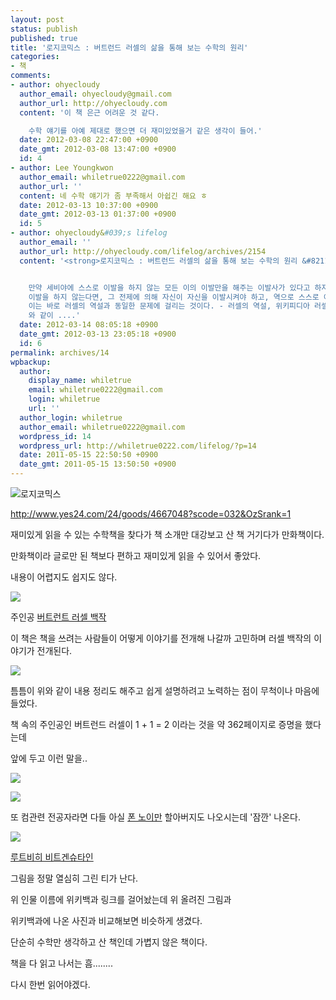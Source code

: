 ```yaml
---
layout: post
status: publish
published: true
title: '로지코믹스 : 버트런드 러셀의 삶을 통해 보는 수학의 원리'
categories:
- 책
comments:
- author: ohyecloudy
  author_email: ohyecloudy@gmail.com
  author_url: http://ohyecloudy.com
  content: '이 책 은근 어려운 것 같다.

    수학 얘기를 아예 제대로 했으면 더 재미있었을거 같은 생각이 들어.'
  date: 2012-03-08 22:47:00 +0900
  date_gmt: 2012-03-08 13:47:00 +0900
  id: 4
- author: Lee Youngkwon
  author_email: whiletrue0222@gmail.com
  author_url: ''
  content: 네 수학 얘기가 좀 부족해서 아쉽긴 해요 ㅎ
  date: 2012-03-13 10:37:00 +0900
  date_gmt: 2012-03-13 01:37:00 +0900
  id: 5
- author: ohyecloudy&#039;s lifelog
  author_email: ''
  author_url: http://ohyecloudy.com/lifelog/archives/2154
  content: '<strong>로지코믹스 : 버트런드 러셀의 삶을 통해 보는 수학의 원리 &#8211; 러셀의 역설...</strong>


    만약 세비야에 스스로 이발을 하지 않는 모든 이의 이발만을 해주는 이발사가 있다고 하자. 이 이발사는 이발을 스스로 해야 할까? 만약 스스로
    이발을 하지 않는다면, 그 전제에 의해 자신이 자신을 이발시켜야 하고, 역으로 스스로 이발을 한다면, 자신이 자신을 이발시켜서는 안 된다.
    이는 바로 러셀의 역설과 동일한 문제에 걸리는 것이다. - 러셀의 역설, 위키피디아 러셀의 역설. &#8216;나는 지금 거짓말을 하고 있습니다.&#8217;
    와 같이 ....'
  date: 2012-03-14 08:05:18 +0900
  date_gmt: 2012-03-13 23:05:18 +0900
  id: 6
permalink: archives/14
wpbackup:
  author:
    display_name: whiletrue
    email: whiletrue0222@gmail.com
    login: whiletrue
    url: ''
  author_login: whiletrue
  author_email: whiletrue0222@gmail.com
  wordpress_id: 14
  wordpress_url: http://whiletrue0222.com/lifelog/?p=14
  date: 2011-05-15 22:50:50 +0900
  date_gmt: 2011-05-15 13:50:50 +0900
---
```


![로지코믹스](http://image.yes24.com/momo/TopCate105/MidCate02/10411389.jpg)

<http://www.yes24.com/24/goods/4667048?scode=032&OzSrank=1>

재미있게 읽을 수 있는 수학책을 찾다가 책 소개만 대강보고 산 책 거기다가 만화책이다.

만화책이라 글로만 된 책보다 편하고 재미있게 읽을 수 있어서 좋았다.

내용이 어렵지도 쉽지도 않다.

![](http://lh3.ggpht.com/-8i6-J5ZHmqo/TwCANqzQkTI/AAAAAAAACJM/XXl-YFM5iAA/s800/e0070413_4dcfdaad1816c.jpg)

주인공 [버트런트 러셀 백작](http://ko.wikipedia.org/wiki/%EB%B2%84%ED%8A%B8%EB%9F%B0%EB%93%9C_%EB%9F%AC%EC%85%80)



이 책은 책을 쓰려는 사람들이 어떻게 이야기를 전개해 나갈까 고민하며 러셀 백작의 이야기가 전개된다.

![](http://lh5.ggpht.com/-4C3ipkhwj5k/TwCAOVVPmkI/AAAAAAAACJQ/wpB8UtGvKFo/s800/e0070413_4dcfdab0b91dd.jpg)

틈틈이 위와 같이 내용 정리도 해주고 쉽게 설명하려고 노력하는 점이 무척이나 마음에 들었다.



책 속의 주인공인 버트런드 러셀이 1 + 1 = 2 이라는 것을 약 362페이지로 증명을 했다는데

앞에 두고 이런 말을..

![](http://lh3.ggpht.com/-XsAUgYgIF8g/TwCAQvSA9nI/AAAAAAAACJo/gfDXBtJqHRU/s800/e0070413_4dcfdab477a6f.jpg)


![](http://lh5.ggpht.com/-w5j0TAqT-zk/TwCAQOrwvzI/AAAAAAAACJg/yqvm8c2zBIc/s800/e0070413_4dcfdab364efb.jpg)

또 컴관련 전공자라면 다들 아실 [폰 노이만](http://ko.wikipedia.org/wiki/%EC%A1%B4_%ED%8F%B0_%EB%85%B8%EC%9D%B4%EB%A7%8C)
할아버지도 나오시는데 '잠깐' 나온다.



![](http://lh3.ggpht.com/-qL-YpTT-u7A/TwCAOx_HnFI/AAAAAAAACJc/lJtZZyd8cS8/s800/e0070413_4dcfdab075db9.jpg)

[루트비히 비트겐슈타인](http://ko.wikipedia.org/wiki/%EB%B9%84%ED%8A%B8%EA%B2%90%EC%8A%88%ED%83%80%EC%9D%B8)



그림을 정말 열심히 그린 티가 난다.

위 인물 이름에 위키백과 링크를 걸어놨는데 위 올려진 그림과

위키백과에 나온 사진과 비교해보면 비슷하게 생겼다.

단순히 수학만 생각하고 산 책인데 가볍지 않은 책이다.

책을 다 읽고 나서는 흠........

다시 한번 읽어야겠다.
